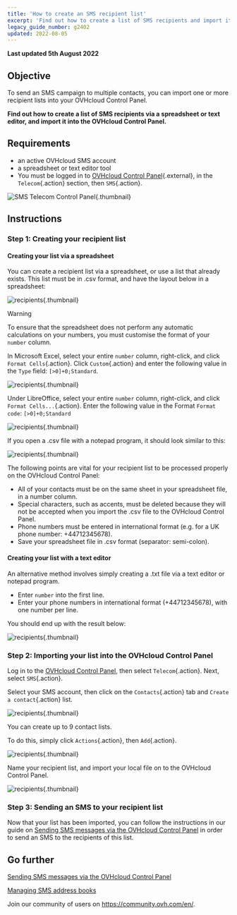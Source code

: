 ```yaml
---
title: 'How to create an SMS recipient list'
excerpt: 'Find out how to create a list of SMS recipients and import it into your OVHcloud Control Panel.'
legacy_guide_number: g2402
updated: 2022-08-05
---
```


**Last updated 5th August 2022**

## Objective

To send an SMS campaign to multiple contacts, you can import one or more recipient lists into your OVHcloud Control Panel.

**Find out how to create a list of SMS recipients via a spreadsheet or text editor, and import it into the OVHcloud Control Panel.**

## Requirements

- an active OVHcloud SMS account
- a spreadsheet or text editor tool
- You must be logged in to [OVHcloud Control Panel](https://www.ovh.com/auth/?action=gotomanager&from=https://www.ovh.co.uk/&ovhSubsidiary=GB){.external}, in the `Telecom`{.action} section, then `SMS`{.action}.

![SMS Telecom Control Panel](https://raw.githubusercontent.com/ovh/docs/master/templates/control-panel/product-selection/telecom/tpl-telecom-03-en-sms.png){.thumbnail}


## Instructions

### Step 1: Creating your recipient list

#### Creating your list via a spreadsheet

You can create a recipient list via a spreadsheet, or use a list that already exists. This list must be in .csv format, and have the layout below in a spreadsheet:

![recipients](images/img_4831.png){.thumbnail}

> [!warning]
> To ensure that the spreadsheet does not perform any automatic calculations on your numbers, you must customise the format of your `number` column.
>
> In Microsoft Excel, select your entire `number` column, right-click, and click `Format Cells`{.action}. Click `Custom`{.action} and enter the following value in the `Type` field: ```[>0]+0;Standard```.
>
> ![recipients](images/sms-recipientlist-2.png){.thumbnail}
>
> Under LibreOffice, select your entire `number` column, right-click, and click `Format Cells...`{.action}. Enter the following value in the Format `Format code`: ```[>0]+0;Standard```
>
> ![recipients](images/sms-recipientlist-2b.png){.thumbnail}
>

If you open a .csv file with a notepad program, it should look similar to this:

![recipients](images/sms-recipientlist-1.png){.thumbnail}

The following points are vital for your recipient list to be processed properly on the OVHcloud Control Panel:

- All of your contacts must be on the same sheet in your spreadsheet file, in a number column.
- Special characters, such as accents, must be deleted because they will not be accepted when you import the .csv file to the OVHcloud Control Panel.
- Phone numbers must be entered in international format (e.g. for a UK phone number: +44712345678).
- Save your spreadsheet file in .csv format (separator: semi-colon).

#### Creating your list with a text editor

An alternative method involves simply creating a .txt file via a text editor or notepad program.

- Enter `number` into the first line.
- Enter your phone numbers in international format (+44712345678), with one number per line.

You should end up with the result below:

![recipients](images/sms-recipientlist-1.png){.thumbnail}

### Step 2: Importing your list into the OVHcloud Control Panel

Log in to the [OVHcloud Control Panel](https://www.ovh.com/auth/?action=gotomanager&from=https://www.ovh.co.uk/&ovhSubsidiary=GB), then select `Telecom`{.action}. Next, select `SMS`{.action}.

Select your SMS account, then click on the `Contacts`{.action} tab and `Create a contact`{.action} list.

![recipients](images/sms-recipientlist-3b.png){.thumbnail}

You can create up to 9 contact lists.

To do this, simply click `Actions`{.action}, then `Add`{.action}.

![recipients](images/sms-recipientlist-5b.png){.thumbnail}

Name your recipient list, and import your local file on to the OVHcloud Control Panel.

![recipients](images/sms-recipientlist-6b.png){.thumbnail}

### Step 3: Sending an SMS to your recipient list

Now that your list has been imported, you can follow the instructions in our guide on [Sending SMS messages via the OVHcloud Control Panel](/pages/web_cloud/email_and_collaborative_solutions/internet/messaging/envoyer_des_sms_depuis_mon_espace_client) in order to send an SMS to the recipients of this list.

## Go further

[Sending SMS messages via the OVHcloud Control Panel](/pages/web_cloud/email_and_collaborative_solutions/internet/messaging/envoyer_des_sms_depuis_mon_espace_client)

[Managing SMS address books](/pages/web_cloud/email_and_collaborative_solutions/internet/messaging/gerer_mes_carnets_dadresses_sms)

Join our community of users on <https://community.ovh.com/en/>.
